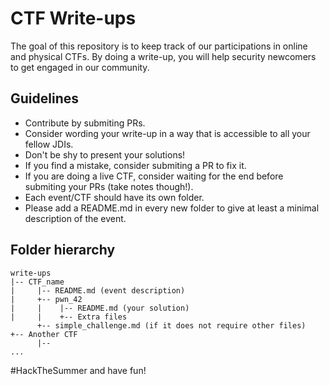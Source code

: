 # CTF Write-ups
The goal of this repository is to keep track of our participations in online and physical CTFs. By doing a write-up, you will help security newcomers to get engaged in our community.

## Guidelines
- Contribute by submiting PRs.
- Consider wording your write-up in a way that is accessible to all your fellow JDIs.
- Don't be shy to present your solutions!
- If you find a mistake, consider submiting a PR to fix it.
- If you are doing a live CTF, consider waiting for the end before submiting your PRs (take notes though!).
- Each event/CTF should have its own folder.
- Please add a README.md in every new folder to give at least a minimal description of the event.

## Folder hierarchy
```
write-ups
|-- CTF_name
|     |-- README.md (event description)
|     +-- pwn_42
|     |    |-- README.md (your solution)
|     |    +-- Extra files
      +-- simple_challenge.md (if it does not require other files)
+-- Another CTF
      |-- 
...
```

\#HackTheSummer and have fun!
